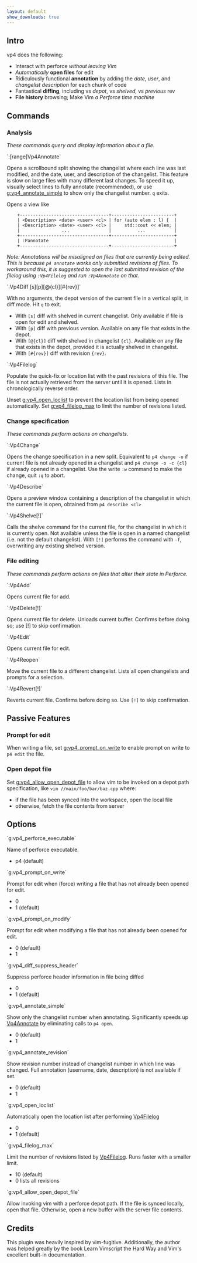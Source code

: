 ```yaml
---
layout: default
show_downloads: true
---
```


## Intro

vp4 does the following:

- Interact with perforce _without leaving Vim_
- _Automatically_ **open files** for edit
- Ridiculously functional **annotation** by adding the _date_, _user_, and
  _changelist_ _description_ for each chunk of code
- Fantastical **diffing**, including vs _depot_, vs _shelved_, vs _previous_ rev
- **File history** browsing; Make Vim _a Perforce time machine_

## Commands

### Analysis

_These commands query and display information about a file._

<div class="command" id="Vp4Annotate">
`:[range]Vp4Annotate`
</div>

Opens a scrollbound split showing the changelist where each line was last
modified, and the date, user, and description of the changelist.  This feature
is slow on large files with many different last changes.  To speed it up,
visually select lines to fully annotate (recommended), or use
[g:vp4_annotate_simple] to show only the changelist number.  `q` exits.

Opens a view like

```
    +----------------------------------+------------------------+
    | <Description> <date> <user> <cl> | for (auto elem : l) {  |
    | <Description> <date> <user> <cl> |     std::cout << elem; |
    |                ...               |          ...           |
    +----------------------------------+------------------------+
    | :Pannotate                                                |
    +----------------------------------+------------------------+
```

_Note: Annotations will be misaligned on files that are currently being edited.
This is because `p4 annotate` works only submitted revisions of files.  To
workaround this, it is suggested to open the last submitted revision of the
filelog using `:Vp4Filelog` and run `:Vp4Annotate` on that._

<div class="command" id="Vp4Diff">
`:Vp4Diff [s][p][@{cl}][#{rev}]`
</div>

With no arguments, the depot version of the current file in a vertical split,
in diff mode.  Hit `q` to exit.

- With `[s]` diff with shelved in current changelist.  Only available if file is
  open for edit and shelved.
- With `[p]` diff with previous version.  Available on any file that exists in
  the depot.
- With `[@{cl}]` diff with shelved in changelist `{cl}`.  Available on any file
  that exists in the depot, provided it is actually shelved in changelist.
- With `[#{rev}]` diff with revision `{rev}`.

<div class="command" id="Vp4Filelog">
`:Vp4Filelog`
</div>

Populate the quick-fix or location list with the past revisions of this file.
The file is not actually retrieved from the server until it is opened.  Lists
in chronologically reverse order.

Unset [g:vp4_open_loclist] to prevent the location list from being opened
automatically.  Set [g:vp4_filelog_max] to limit the number of revisions
listed.

### Change specification

_These commands perform actions on changelists._

<div class="command" id="Vp4Change">
`:Vp4Change`
</div>

Opens the change specification in a new split.  Equivalent to `p4 change -o`
if current file is not already opened in a changelist and `p4 change -o -c
{cl}` if already opened in a changelist.  Use the write `:w` command to make
the change, quit `:q` to abort.

<div class="command" id="Vp4Describe">
`:Vp4Describe`
</div>

Opens a preview window containing a description of the changelist in which the
current file is open, obtained from `p4 describe <cl>`

<div class="command" id="Vp4Shelve">
`:Vp4Shelve[!]`
</div>

Calls the shelve command for the current file, for the changelist in which it
is currently open.  Not available unless the file is open in a named
changelist (i.e. not the default changelist).  With `[!]` performs the command
with `-f`, overwriting any existing shelved version.

### File editing

_These commands perform actions on files that alter their state in Perforce._

<div class="command" id="Vp4Add">
`:Vp4Add`
</div>

Opens current file for add.

<div class="command" id="Vp4Delete">
`:Vp4Delete[!]`
</div>

Opens current file for delete.  Unloads current buffer.  Confirms before doing
so; use [!] to skip confirmation.

<div class="command" id="Vp4Edit">
`:Vp4Edit`
</div>

Opens current file for edit.

<div class="command" id="Vp4Reopen">
`:Vp4Reopen`
</div>

Move the current file to a different changelist.  Lists all open changelists
and prompts for a selection.

<div class="command" id="Vp4Revert">
`:Vp4Revert[!]`
</div>

Reverts current file.  Confirms before doing so.  Use `[!]` to skip
confirmation.

## Passive Features

### Prompt for edit

When writing a file, set [g:vp4_prompt_on_write] to enable prompt on write to
`p4 edit` the file.

### Open depot file

Set [g:vp4_allow_open_depot_file] to allow vim to be invoked on a depot path
specification, like `vim //main/foo/bar/baz.cpp` where:

- if the file has been synced into the workspace, open the local file
- otherwise, fetch the file contents from server

## Options

<div class="option" id="g:vp4_perforce_executable">
`g:vp4_perforce_executable` 

Name of perforce executable.

- p4 (default)

</div>
<div class="option" id="g:vp4_prompt_on_write">
`g:vp4_prompt_on_write`     

Prompt for edit when (force) writing a file that has not already been opened for
edit.

- 0
- 1 (default)

</div>
<div class="option" id="g:vp4_prompt_on_modify">
`g:vp4_prompt_on_modify`    

Prompt for edit when modifying a file that has not already been opened for edit.

- 0 (default)
- 1

</div>
<div class="option" id="g:vp4_diff_suppress_header">
`g:vp4_diff_suppress_header`

Suppress perforce header information in file being diffed

- 0
- 1 (default)

</div>
<div class="option" id="g:vp4_annotate_simple">
`g:vp4_annotate_simple`     

Show only the changelist number when annotating.  Significantly speeds up
[Vp4Annotate] by eliminating calls to `p4 open`.

- 0 (default)
- 1

</div>
<div class="option" id="g:vp4_annotate_revision">
`g:vp4_annotate_revision`   

Show revision number instead of changelist number in which line was changed.
Full annotation (username, date, description) is not available if set.

- 0 (default)
- 1

</div>
<div class="option" id="g:vp4_open_loclist">
`g:vp4_open_loclist`        

Automatically open the location list after performing [Vp4Filelog]

- 0
- 1 (default)

</div>
<div class="option" id="g:vp4_filelog_max">
`g:vp4_filelog_max`         

Limit the number of revisions listed by [Vp4Filelog].  Runs faster with a
smaller limit.

- 10 (default)
- 0 lists all revisions

</div>
<div class="option" id="g:vp4_allow_open_depot_file">
`g:vp4_allow_open_depot_file`

Allow invoking vim with a perforce depot path.  If the file is synced locally,
open that file.  Otherwise, open a new buffer with the server file contents.

## Credits

This plugin was heavily inspired by vim-fugitive.  Additionally, the author
was helped greatly by the book Learn Vimscript the Hard Way and Vim's
excellent built-in documentation.

[g:vp4_perforce_executable]:   #g:vp4_perforce_executable
[g:vp4_prompt_on_write]:       #g:vp4_prompt_on_write
[g:vp4_prompt_on_modify]:      #g:vp4_prompt_on_modify
[g:vp4_diff_suppress_header]:  #g:vp4_diff_suppress_header
[g:vp4_annotate_simple]:       #g:vp4_annotate_simple
[g:vp4_annotate_revision]:     #g:vp4_annotate_revision
[g:vp4_open_loclist]:          #g:vp4_open_loclist
[g:vp4_filelog_max]:           #g:vp4_filelog_max
[g:vp4_allow_open_depot_file]: #g:vp4_allow_open_depot_file

[Vp4Annotate]: #Vp4Annotate
[Vp4Diff]:     #Vp4Diff
[Vp4Filelog]:  #Vp4Filelog
[Vp4Change]:   #Vp4Change
[Vp4Shelve]:   #Vp4Shelve
[Vp4Add]:      #Vp4Add
[Vp4Delete]:   #Vp4Delete
[Vp4Edit]:     #Vp4Edit
[Vp4Reopen]:   #Vp4Reopen
[Vp4Revert]:   #Vp4Revert
[Vp4Describe]:   #Vp4Describe

